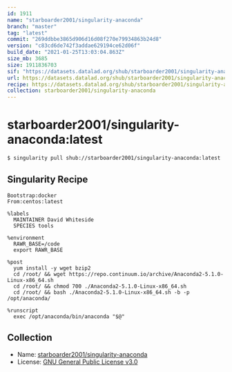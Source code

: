 ```yaml
---
id: 1911
name: "starboarder2001/singularity-anaconda"
branch: "master"
tag: "latest"
commit: "269ddbbe3865d906d16d08f270e79934863b24d8"
version: "c83cd6de742f3addae629194ce62d06f"
build_date: "2021-01-25T13:03:04.863Z"
size_mb: 3685
size: 1911836703
sif: "https://datasets.datalad.org/shub/starboarder2001/singularity-anaconda/latest/2021-01-25-269ddbbe-c83cd6de/c83cd6de742f3addae629194ce62d06f.simg"
url: https://datasets.datalad.org/shub/starboarder2001/singularity-anaconda/latest/2021-01-25-269ddbbe-c83cd6de/
recipe: https://datasets.datalad.org/shub/starboarder2001/singularity-anaconda/latest/2021-01-25-269ddbbe-c83cd6de/Singularity
collection: starboarder2001/singularity-anaconda
---
```


# starboarder2001/singularity-anaconda:latest

```bash
$ singularity pull shub://starboarder2001/singularity-anaconda:latest
```

## Singularity Recipe

```singularity
Bootstrap:docker  
From:centos:latest  

%labels
  MAINTAINER David Whiteside
  SPECIES tools

%environment
  RAWR_BASE=/code
  export RAWR_BASE

%post
  yum install -y wget bzip2
  cd /root/ && wget https://repo.continuum.io/archive/Anaconda2-5.1.0-Linux-x86_64.sh
  cd /root/ && chmod 700 ./Anaconda2-5.1.0-Linux-x86_64.sh
  cd /root/ && bash ./Anaconda2-5.1.0-Linux-x86_64.sh -b -p /opt/anaconda/

%runscript
  exec /opt/anaconda/bin/anaconda "$@"
```

## Collection

 - Name: [starboarder2001/singularity-anaconda](https://github.com/starboarder2001/singularity-anaconda)
 - License: [GNU General Public License v3.0](https://api.github.com/licenses/gpl-3.0)

